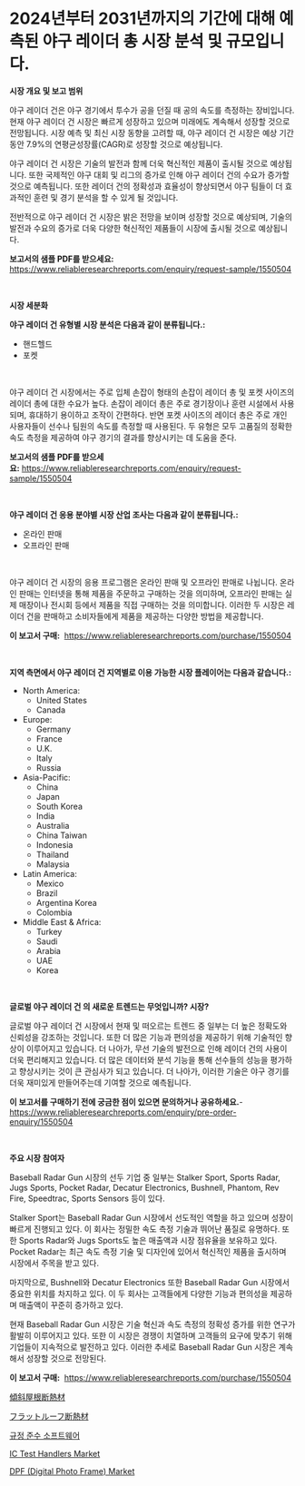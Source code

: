 <p><h1>2024년부터 2031년까지의 기간에 대해 예측된 야구 레이더 총 시장 분석 및 규모입니다.</h1></p><p><strong>시장 개요 및 보고 범위</strong></p>
<p><p>야구 레이더 건은 야구 경기에서 투수가 공을 던질 때 공의 속도를 측정하는 장비입니다. 현재 야구 레이더 건 시장은 빠르게 성장하고 있으며 미래에도 계속해서 성장할 것으로 전망됩니다. 시장 예측 및 최신 시장 동향을 고려할 때, 야구 레이더 건 시장은 예상 기간 동안 7.9%의 연평균성장률(CAGR)로 성장할 것으로 예상됩니다.</p><p>야구 레이더 건 시장은 기술의 발전과 함께 더욱 혁신적인 제품이 출시될 것으로 예상됩니다. 또한 국제적인 야구 대회 및 리그의 증가로 인해 야구 레이더 건의 수요가 증가할 것으로 예측됩니다. 또한 레이더 건의 정확성과 효율성이 향상되면서 야구 팀들이 더 효과적인 훈련 및 경기 분석을 할 수 있게 될 것입니다.</p><p>전반적으로 야구 레이더 건 시장은 밝은 전망을 보이며 성장할 것으로 예상되며, 기술의 발전과 수요의 증가로 더욱 다양한 혁신적인 제품들이 시장에 출시될 것으로 예상됩니다.</p></p>
<p><strong>보고서의 샘플 PDF를 받으세요:</strong> <a href="https://www.reliableresearchreports.com/enquiry/request-sample/1550504">https://www.reliableresearchreports.com/enquiry/request-sample/1550504</a></p>
<p>&nbsp;</p>
<p><strong>시장 세분화</strong></p>
<p><strong>야구 레이더 건 유형별 시장 분석은 다음과 같이 분류됩니다.:</strong></p>
<p><ul><li>핸드헬드</li><li>포켓</li></ul></p>
<p>&nbsp;</p>
<p><p>야구 레이더 건 시장에서는 주로 입체 손잡이 형태의 손잡이 레이더 총 및 포켓 사이즈의 레이더 총에 대한 수요가 높다. 손잡이 레이더 총은 주로 경기장이나 훈련 시설에서 사용되며, 휴대하기 용이하고 조작이 간편하다. 반면 포켓 사이즈의 레이더 총은 주로 개인 사용자들이 선수나 팀원의 속도를 측정할 때 사용된다. 두 유형은 모두 고품질의 정확한 속도 측정을 제공하여 야구 경기의 결과를 향상시키는 데 도움을 준다.</p></p>
<p><strong>보고서의 샘플 PDF를 받으세요:</strong>&nbsp;<a href="https://www.reliableresearchreports.com/enquiry/request-sample/1550504">https://www.reliableresearchreports.com/enquiry/request-sample/1550504</a></p>
<p>&nbsp;</p>
<p><strong> 야구 레이더 건 응용 분야별 시장 산업 조사는 다음과 같이 분류됩니다.:</strong></p>
<p><ul><li>온라인 판매</li><li>오프라인 판매</li></ul></p>
<p>&nbsp;</p>
<p><p>야구 레이더 건 시장의 응용 프로그램은 온라인 판매 및 오프라인 판매로 나뉩니다. 온라인 판매는 인터넷을 통해 제품을 주문하고 구매하는 것을 의미하며, 오프라인 판매는 실제 매장이나 전시회 등에서 제품을 직접 구매하는 것을 의미합니다. 이러한 두 시장은 레이더 건을 판매하고 소비자들에게 제품을 제공하는 다양한 방법을 제공합니다.</p></p>
<p><strong>이 보고서 구매:</strong>&nbsp; <a href="https://www.reliableresearchreports.com/purchase/1550504">https://www.reliableresearchreports.com/purchase/1550504</a></p>
<p>&nbsp;</p>
<p><strong>지역 측면에서 야구 레이더 건 지역별로 이용 가능한 시장 플레이어는 다음과 같습니다.:</strong></p>
<p><ul>
    <li>
        North America:
        <ul>
            <li>United States</li>
            <li>Canada</li>
        </ul>
    </li>
    <li>
        Europe:
        <ul>
            <li>Germany</li>
            <li>France</li>
            <li>U.K.</li>
            <li>Italy</li>
            <li>Russia</li>
        </ul>
    </li>
    <li>
        Asia-Pacific:
        <ul>
            <li>China</li>
            <li>Japan</li>
            <li>South Korea</li>
            <li>India</li>
            <li>Australia</li>
            <li>China Taiwan</li>
            <li>Indonesia</li>
            <li>Thailand</li>
            <li>Malaysia</li>
        </ul>
    </li>
    <li>
        Latin America:
        <ul>
            <li>Mexico</li>
            <li>Brazil</li>
            <li>Argentina Korea</li>
            <li>Colombia</li>
        </ul>
    </li>
    <li>
        Middle East & Africa:
        <ul>
            <li>Turkey</li>
            <li>Saudi</li>
            <li>Arabia</li>
            <li>UAE</li>
            <li>Korea</li>
        </ul>
    </li>
    </ul></p>
<p>&nbsp;</p>
<p><strong>글로벌 야구 레이더 건 의 새로운 트렌드는 무엇입니까? 시장?</strong></p>
<p><p>글로벌 야구 레이더 건 시장에서 현재 및 떠오르는 트렌드 중 일부는 더 높은 정확도와 신뢰성을 강조하는 것입니다. 또한 더 많은 기능과 편의성을 제공하기 위해 기술적인 향상이 이루어지고 있습니다. 더 나아가, 무선 기술의 발전으로 인해 레이더 건의 사용이 더욱 편리해지고 있습니다. 더 많은 데이터와 분석 기능을 통해 선수들의 성능을 평가하고 향상시키는 것이 큰 관심사가 되고 있습니다. 더 나아가, 이러한 기술은 야구 경기를 더욱 재미있게 만들어주는데 기여할 것으로 예측됩니다.</p></p>
<p><strong>이 보고서를 구매하기 전에 궁금한 점이 있으면 문의하거나 공유하세요.</strong>- <a href="https://www.reliableresearchreports.com/enquiry/pre-order-enquiry/1550504">https://www.reliableresearchreports.com/enquiry/pre-order-enquiry/1550504</a></p>
<p>&nbsp;</p>
<p><strong>주요 시장 참여자</strong></p>
<p><p>Baseball Radar Gun 시장의 선두 기업 중 일부는 Stalker Sport, Sports Radar, Jugs Sports, Pocket Radar, Decatur Electronics, Bushnell, Phantom, Rev Fire, Speedtrac, Sports Sensors 등이 있다.</p><p>Stalker Sport는 Baseball Radar Gun 시장에서 선도적인 역할을 하고 있으며 성장이 빠르게 진행되고 있다. 이 회사는 정밀한 속도 측정 기술과 뛰어난 품질로 유명하다. 또한 Sports Radar와 Jugs Sports도 높은 매출액과 시장 점유율을 보유하고 있다. Pocket Radar는 최근 속도 측정 기술 및 디자인에 있어서 혁신적인 제품을 출시하며 시장에서 주목을 받고 있다.</p><p>마지막으로, Bushnell와 Decatur Electronics 또한 Baseball Radar Gun 시장에서 중요한 위치를 차지하고 있다. 이 두 회사는 고객들에게 다양한 기능과 편의성을 제공하며 매출액이 꾸준히 증가하고 있다.</p><p>현재 Baseball Radar Gun 시장은 기술 혁신과 속도 측정의 정확성 증가를 위한 연구가 활발히 이루어지고 있다. 또한 이 시장은 경쟁이 치열하며 고객들의 요구에 맞추기 위해 기업들이 지속적으로 발전하고 있다. 이러한 추세로 Baseball Radar Gun 시장은 계속해서 성장할 것으로 전망된다.</p></p>
<p><strong>이 보고서 구매:</strong>&nbsp;&nbsp;<a href="https://www.reliableresearchreports.com/purchase/1550504">https://www.reliableresearchreports.com/purchase/1550504</a></p>
<p><p><a href="https://github.com/cbigkbh02719/Market-Research-Report-List-1/blob/main/89833507287.md">傾斜屋根断熱材</a></p><p><a href="https://github.com/ReganWisoky2023/Market-Research-Report-List-1/blob/main/38288457288.md">フラットルーフ断熱材</a></p><p><a href="https://github.com/JackieFauhey9089475/Market-Research-Report-List-1/blob/main/20267546078.md">규정 준수 소프트웨어</a></p><p><a href="https://issuu.com/reportprime-2/docs/ic-test-handlers-market-size-2030.pptx">IC Test Handlers Market</a></p><p><a href="https://github.com/angelajermaine/Market-Research-Report-List-2/blob/main/dpf-digital-photo-frame-market.md">DPF (Digital Photo Frame) Market</a></p></p>
